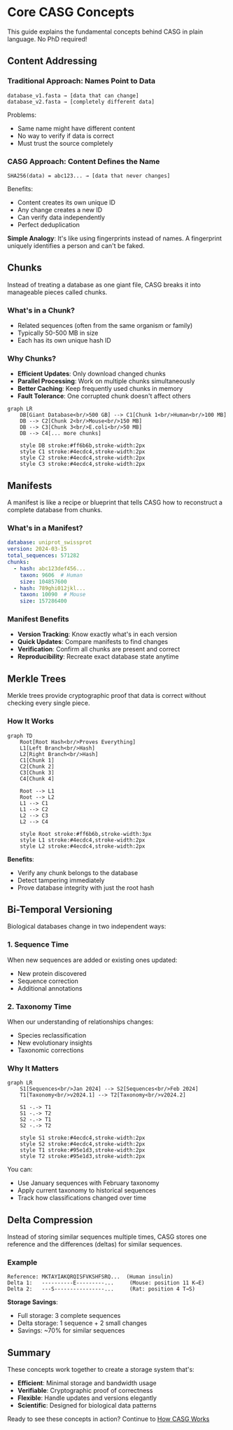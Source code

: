 # Core CASG Concepts

This guide explains the fundamental concepts behind CASG in plain language. No PhD required!

## Content Addressing

### Traditional Approach: Names Point to Data
```
database_v1.fasta → [data that can change]
database_v2.fasta → [completely different data]
```

Problems:
- Same name might have different content
- No way to verify if data is correct
- Must trust the source completely

### CASG Approach: Content Defines the Name
```
SHA256(data) = abc123... → [data that never changes]
```

Benefits:
- Content creates its own unique ID
- Any change creates a new ID
- Can verify data independently
- Perfect deduplication

**Simple Analogy**: It's like using fingerprints instead of names. A fingerprint uniquely identifies a person and can't be faked.

## Chunks

Instead of treating a database as one giant file, CASG breaks it into manageable pieces called chunks.

### What's in a Chunk?
- Related sequences (often from the same organism or family)
- Typically 50-500 MB in size
- Each has its own unique hash ID

### Why Chunks?
- **Efficient Updates**: Only download changed chunks
- **Parallel Processing**: Work on multiple chunks simultaneously
- **Better Caching**: Keep frequently used chunks in memory
- **Fault Tolerance**: One corrupted chunk doesn't affect others

```mermaid
graph LR
    DB[Giant Database<br/>500 GB] --> C1[Chunk 1<br/>Human<br/>100 MB]
    DB --> C2[Chunk 2<br/>Mouse<br/>150 MB]
    DB --> C3[Chunk 3<br/>E.coli<br/>50 MB]
    DB --> C4[... more chunks]

    style DB stroke:#ff6b6b,stroke-width:2px
    style C1 stroke:#4ecdc4,stroke-width:2px
    style C2 stroke:#4ecdc4,stroke-width:2px
    style C3 stroke:#4ecdc4,stroke-width:2px
```

## Manifests

A manifest is like a recipe or blueprint that tells CASG how to reconstruct a complete database from chunks.

### What's in a Manifest?
```yaml
database: uniprot_swissprot
version: 2024-03-15
total_sequences: 571282
chunks:
  - hash: abc123def456...
    taxon: 9606  # Human
    size: 104857600
  - hash: 789ghi012jkl...
    taxon: 10090  # Mouse
    size: 157286400
```

### Manifest Benefits
- **Version Tracking**: Know exactly what's in each version
- **Quick Updates**: Compare manifests to find changes
- **Verification**: Confirm all chunks are present and correct
- **Reproducibility**: Recreate exact database state anytime

## Merkle Trees

Merkle trees provide cryptographic proof that data is correct without checking every single piece.

### How It Works

```mermaid
graph TD
    Root[Root Hash<br/>Proves Everything]
    L1[Left Branch<br/>Hash]
    L2[Right Branch<br/>Hash]
    C1[Chunk 1]
    C2[Chunk 2]
    C3[Chunk 3]
    C4[Chunk 4]

    Root --> L1
    Root --> L2
    L1 --> C1
    L1 --> C2
    L2 --> C3
    L2 --> C4

    style Root stroke:#ff6b6b,stroke-width:3px
    style L1 stroke:#4ecdc4,stroke-width:2px
    style L2 stroke:#4ecdc4,stroke-width:2px
```

**Benefits**:
- Verify any chunk belongs to the database
- Detect tampering immediately
- Prove database integrity with just the root hash

## Bi-Temporal Versioning

Biological databases change in two independent ways:

### 1. Sequence Time
When new sequences are added or existing ones updated:
- New protein discovered
- Sequence correction
- Additional annotations

### 2. Taxonomy Time
When our understanding of relationships changes:
- Species reclassification
- New evolutionary insights
- Taxonomic corrections

### Why It Matters
```mermaid
graph LR
    S1[Sequences<br/>Jan 2024] --> S2[Sequences<br/>Feb 2024]
    T1[Taxonomy<br/>v2024.1] --> T2[Taxonomy<br/>v2024.2]

    S1 -.-> T1
    S1 -.-> T2
    S2 -.-> T1
    S2 -.-> T2

    style S1 stroke:#4ecdc4,stroke-width:2px
    style S2 stroke:#4ecdc4,stroke-width:2px
    style T1 stroke:#95e1d3,stroke-width:2px
    style T2 stroke:#95e1d3,stroke-width:2px
```

You can:
- Use January sequences with February taxonomy
- Apply current taxonomy to historical sequences
- Track how classifications changed over time

## Delta Compression

Instead of storing similar sequences multiple times, CASG stores one reference and the differences (deltas) for similar sequences.

### Example
```
Reference: MKTAYIAKQRQISFVKSHFSRQ...  (Human insulin)
Delta 1:   ----------E---------...     (Mouse: position 11 K→E)
Delta 2:   ---S----------------...     (Rat: position 4 T→S)
```

**Storage Savings**:
- Full storage: 3 complete sequences
- Delta storage: 1 sequence + 2 small changes
- Savings: ~70% for similar sequences

## Summary

These concepts work together to create a storage system that's:
- **Efficient**: Minimal storage and bandwidth usage
- **Verifiable**: Cryptographic proof of correctness
- **Flexible**: Handle updates and versions elegantly
- **Scientific**: Designed for biological data patterns

Ready to see these concepts in action? Continue to [How CASG Works](./how-it-works.md)